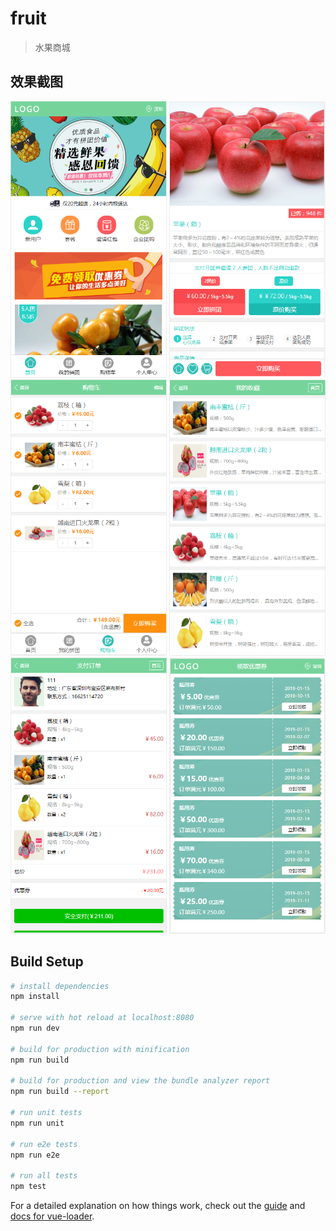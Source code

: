# fruit

> 水果商城

## 效果截图

<img src="https://github.com/Crazy2019/fruitStore/blob/master/static/images/index.png" width="250" height="442">    <img src="https://github.com/Crazy2019/fruitStore/blob/master/static/images/detail.png" width="250" height="442">    <img src="https://github.com/Crazy2019/fruitStore/blob/master/static/images/cart1.png" width="250" height="442">    <img src="https://github.com/Crazy2019/fruitStore/blob/master/static/images/collection.png" width="250" height="442">    <img src="https://github.com/Crazy2019/fruitStore/blob/master/static/images/paymethods.png" width="250" height="442">    <img src="https://github.com/Crazy2019/fruitStore/blob/master/static/images/coupon.png" width="250" height="442">

## Build Setup

``` bash
# install dependencies
npm install

# serve with hot reload at localhost:8080
npm run dev

# build for production with minification
npm run build

# build for production and view the bundle analyzer report
npm run build --report

# run unit tests
npm run unit

# run e2e tests
npm run e2e

# run all tests
npm test
```

For a detailed explanation on how things work, check out the [guide](http://vuejs-templates.github.io/webpack/) and [docs for vue-loader](http://vuejs.github.io/vue-loader).
